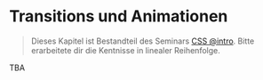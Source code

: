 # Transitions und Animationen

> Dieses Kapitel ist Bestandteil des Seminars [CSS @intro](../README.md). Bitte erarbeitete dir die Kentnisse in linealer Reihenfolge.

TBA
